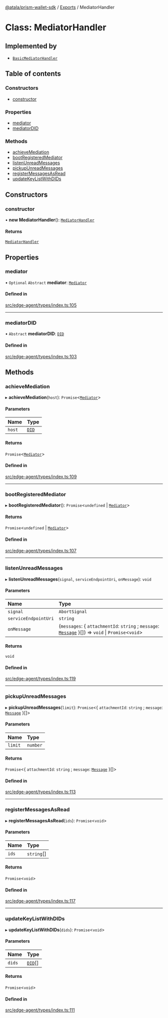 [@atala/prism-wallet-sdk](../README.md) / [Exports](../modules.md) / MediatorHandler

# Class: MediatorHandler

## Implemented by

- [`BasicMediatorHandler`](BasicMediatorHandler.md)

## Table of contents

### Constructors

- [constructor](MediatorHandler.md#constructor)

### Properties

- [mediator](MediatorHandler.md#mediator)
- [mediatorDID](MediatorHandler.md#mediatordid)

### Methods

- [achieveMediation](MediatorHandler.md#achievemediation)
- [bootRegisteredMediator](MediatorHandler.md#bootregisteredmediator)
- [listenUnreadMessages](MediatorHandler.md#listenunreadmessages)
- [pickupUnreadMessages](MediatorHandler.md#pickupunreadmessages)
- [registerMessagesAsRead](MediatorHandler.md#registermessagesasread)
- [updateKeyListWithDIDs](MediatorHandler.md#updatekeylistwithdids)

## Constructors

### constructor

• **new MediatorHandler**(): [`MediatorHandler`](MediatorHandler.md)

#### Returns

[`MediatorHandler`](MediatorHandler.md)

## Properties

### mediator

• `Optional` `Abstract` **mediator**: [`Mediator`](../interfaces/Domain.Mediator.md)

#### Defined in

[src/edge-agent/types/index.ts:105](https://github.com/hyperledger/identus-edge-agent-sdk-ts/blob/2cdbf1ede368164be3dd56f3e362e76e94d48b48/src/edge-agent/types/index.ts#L105)

___

### mediatorDID

• `Abstract` **mediatorDID**: [`DID`](Domain.DID.md)

#### Defined in

[src/edge-agent/types/index.ts:103](https://github.com/hyperledger/identus-edge-agent-sdk-ts/blob/2cdbf1ede368164be3dd56f3e362e76e94d48b48/src/edge-agent/types/index.ts#L103)

## Methods

### achieveMediation

▸ **achieveMediation**(`host`): `Promise`\<[`Mediator`](../interfaces/Domain.Mediator.md)\>

#### Parameters

| Name | Type |
| :------ | :------ |
| `host` | [`DID`](Domain.DID.md) |

#### Returns

`Promise`\<[`Mediator`](../interfaces/Domain.Mediator.md)\>

#### Defined in

[src/edge-agent/types/index.ts:109](https://github.com/hyperledger/identus-edge-agent-sdk-ts/blob/2cdbf1ede368164be3dd56f3e362e76e94d48b48/src/edge-agent/types/index.ts#L109)

___

### bootRegisteredMediator

▸ **bootRegisteredMediator**(): `Promise`\<`undefined` \| [`Mediator`](../interfaces/Domain.Mediator.md)\>

#### Returns

`Promise`\<`undefined` \| [`Mediator`](../interfaces/Domain.Mediator.md)\>

#### Defined in

[src/edge-agent/types/index.ts:107](https://github.com/hyperledger/identus-edge-agent-sdk-ts/blob/2cdbf1ede368164be3dd56f3e362e76e94d48b48/src/edge-agent/types/index.ts#L107)

___

### listenUnreadMessages

▸ **listenUnreadMessages**(`signal`, `serviceEndpointUri`, `onMessage`): `void`

#### Parameters

| Name | Type |
| :------ | :------ |
| `signal` | `AbortSignal` |
| `serviceEndpointUri` | `string` |
| `onMessage` | (`messages`: \{ `attachmentId`: `string` ; `message`: [`Message`](Domain.Message-1.md)  }[]) => `void` \| `Promise`\<`void`\> |

#### Returns

`void`

#### Defined in

[src/edge-agent/types/index.ts:119](https://github.com/hyperledger/identus-edge-agent-sdk-ts/blob/2cdbf1ede368164be3dd56f3e362e76e94d48b48/src/edge-agent/types/index.ts#L119)

___

### pickupUnreadMessages

▸ **pickupUnreadMessages**(`limit`): `Promise`\<\{ `attachmentId`: `string` ; `message`: [`Message`](Domain.Message-1.md)  }[]\>

#### Parameters

| Name | Type |
| :------ | :------ |
| `limit` | `number` |

#### Returns

`Promise`\<\{ `attachmentId`: `string` ; `message`: [`Message`](Domain.Message-1.md)  }[]\>

#### Defined in

[src/edge-agent/types/index.ts:113](https://github.com/hyperledger/identus-edge-agent-sdk-ts/blob/2cdbf1ede368164be3dd56f3e362e76e94d48b48/src/edge-agent/types/index.ts#L113)

___

### registerMessagesAsRead

▸ **registerMessagesAsRead**(`ids`): `Promise`\<`void`\>

#### Parameters

| Name | Type |
| :------ | :------ |
| `ids` | `string`[] |

#### Returns

`Promise`\<`void`\>

#### Defined in

[src/edge-agent/types/index.ts:117](https://github.com/hyperledger/identus-edge-agent-sdk-ts/blob/2cdbf1ede368164be3dd56f3e362e76e94d48b48/src/edge-agent/types/index.ts#L117)

___

### updateKeyListWithDIDs

▸ **updateKeyListWithDIDs**(`dids`): `Promise`\<`void`\>

#### Parameters

| Name | Type |
| :------ | :------ |
| `dids` | [`DID`](Domain.DID.md)[] |

#### Returns

`Promise`\<`void`\>

#### Defined in

[src/edge-agent/types/index.ts:111](https://github.com/hyperledger/identus-edge-agent-sdk-ts/blob/2cdbf1ede368164be3dd56f3e362e76e94d48b48/src/edge-agent/types/index.ts#L111)
